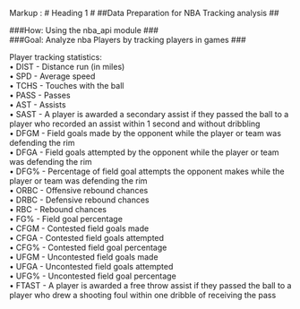 Markup :  # Heading 1 #
##Data Preparation for NBA Tracking analysis ##

###How: Using the nba_api module ### <br>
###Goal: Analyze nba Players by tracking players in games ### <br> 


Player tracking statistics: <br>
• DIST - Distance run (in miles) <br>
• SPD - Average speed <br>
• TCHS - Touches with the ball <br>
• PASS - Passes <br>
• AST - Assists <br>
• SAST - A player is awarded a secondary assist if 
they passed the ball to a player who recorded an
assist within 1 second and without dribbling <br>
• DFGM - Field goals made by the opponent while
the player or team was defending the rim <br>
• DFGA - Field goals attempted by the opponent
while the player or team was defending the rim <br>
• DFG% - Percentage of field goal attempts the
opponent makes while the player or team was
defending the rim <br>
• ORBC - Offensive rebound chances <br>
• DRBC - Defensive rebound chances <br>
• RBC - Rebound chances <br>
• FG% - Field goal percentage <br>
• CFGM - Contested field goals made <br>
• CFGA - Contested field goals attempted <br>
• CFG% - Contested field goal percentage <br>
• UFGM - Uncontested field goals made <br>
• UFGA - Uncontested field goals attempted <br>
• UFG% - Uncontested field goal percentage <br>
• FTAST - A player is awarded a free throw assist 
if they passed the ball to a player who drew a
shooting foul within one dribble of receiving the
pass
 